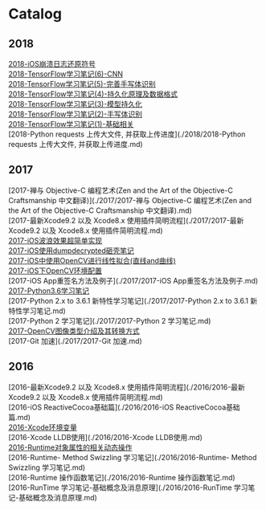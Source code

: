 ﻿# Catalog


## 2018

[2018-iOS崩溃日志还原符号](./2018/2018-iOS崩溃日志还原符号.md)</br>[2018-TensorFlow学习笔记(6)-CNN](./2018/2018-TensorFlow学习笔记(6)-CNN.md)</br>[2018-TensorFlow学习笔记(5)-完善手写体识别](./2018/2018-TensorFlow学习笔记(5)-完善手写体识别.md)</br>[2018-TensorFlow学习笔记(4)-持久化原理及数据格式](./2018/2018-TensorFlow学习笔记(4)-持久化原理及数据格式.md)</br>[2018-TensorFlow学习笔记(3)-模型持久化](./2018/2018-TensorFlow学习笔记(3)-模型持久化.md)</br>[2018-TensorFlow学习笔记(2)-手写体识别](./2018/2018-TensorFlow学习笔记(2)-手写体识别.md)</br>[2018-TensorFlow学习笔记(1)-基础相关](./2018/2018-TensorFlow学习笔记(1)-基础相关.md)</br>[2018-Python requests 上传大文件, 并获取上传进度](./2018/2018-Python requests 上传大文件, 并获取上传进度.md)</br>
## 2017

[2017-禅与 Objective-C 编程艺术(Zen and the Art of the Objective-C Craftsmanship 中文翻译)](./2017/2017-禅与 Objective-C 编程艺术(Zen and the Art of the Objective-C Craftsmanship 中文翻译).md)</br>[2017-最新Xcode9.2 以及 Xcode8.x 使用插件简明流程](./2017/2017-最新Xcode9.2 以及 Xcode8.x 使用插件简明流程.md)</br>[2017-iOS波浪效果超简单实现](./2017/2017-iOS波浪效果超简单实现.md)</br>[2017-iOS使用dumpdecrypted砸壳笔记](./2017/2017-iOS使用dumpdecrypted砸壳笔记.md)</br>[2017-iOS中使用OpenCV进行线性拟合(直线and曲线)](./2017/2017-iOS中使用OpenCV进行线性拟合(直线and曲线).md)</br>[2017-iOS下OpenCV环境配置](./2017/2017-iOS下OpenCV环境配置.md)</br>[2017-iOS App重签名方法及例子](./2017/2017-iOS App重签名方法及例子.md)</br>[2017-Python3.6学习笔记](./2017/2017-Python3.6学习笔记.md)</br>[2017-Python 2.x to 3.6.1 新特性学习笔记](./2017/2017-Python 2.x to 3.6.1 新特性学习笔记.md)</br>[2017-Python 2 学习笔记](./2017/2017-Python 2 学习笔记.md)</br>[2017-OpenCV图像类型介绍及其转换方式](./2017/2017-OpenCV图像类型介绍及其转换方式.md)</br>[2017-Git 加速](./2017/2017-Git 加速.md)</br>
## 2016

[2016-最新Xcode9.2 以及 Xcode8.x 使用插件简明流程](./2016/2016-最新Xcode9.2 以及 Xcode8.x 使用插件简明流程.md)</br>[2016-iOS ReactiveCocoa基础篇](./2016/2016-iOS ReactiveCocoa基础篇.md)</br>[2016-Xcode环境变量](./2016/2016-Xcode环境变量.md)</br>[2016-Xcode LLDB使用](./2016/2016-Xcode LLDB使用.md)</br>[2016-Runtime对象属性的相关动态操作](./2016/2016-Runtime对象属性的相关动态操作.md)</br>[2016-Runtime- Method Swizzling 学习笔记](./2016/2016-Runtime- Method Swizzling 学习笔记.md)</br>[2016-Runtime 操作函数笔记](./2016/2016-Runtime 操作函数笔记.md)</br>[2016-RunTime 学习笔记-基础概念及消息原理](./2016/2016-RunTime 学习笔记-基础概念及消息原理.md)</br>

